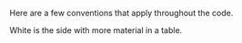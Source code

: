 Here are a few conventions that apply throughout the code.

White is the side with more material in a table.
